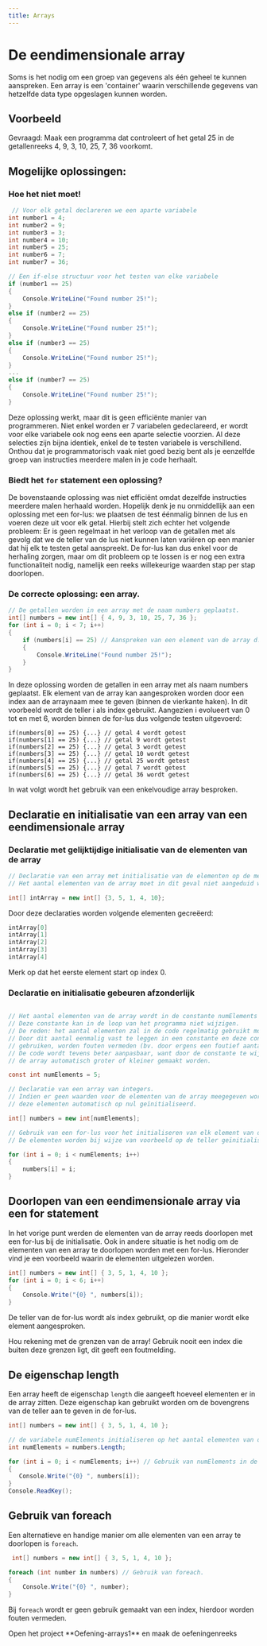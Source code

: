 ```yaml
---
title: Arrays
---
```

# De eendimensionale array

Soms is het nodig om een groep van gegevens als één geheel te kunnen aanspreken. Een array is een 'container' waarin verschillende gegevens van hetzelfde data type opgeslagen kunnen worden.

## Voorbeeld 
Gevraagd: Maak een programma dat controleert of het getal 25 in de getallenreeks 4, 9, 3, 10, 25, 7, 36 voorkomt.
    
## Mogelijke oplossingen:
### Hoe het **niet** moet!

```csharp
 // Voor elk getal declareren we een aparte variabele
int number1 = 4;
int number2 = 9;
int number3 = 3;
int number4 = 10;
int number5 = 25;
int number6 = 7;
int number7 = 36;

// Een if-else structuur voor het testen van elke variabele
if (number1 == 25)
{
    Console.WriteLine("Found number 25!");
}
else if (number2 == 25)
{
    Console.WriteLine("Found number 25!");
}
else if (number3 == 25)
{
    Console.WriteLine("Found number 25!");
}
...
else if (number7 == 25)
{
    Console.WriteLine("Found number 25!");
}
```
    
Deze oplossing werkt, maar dit is geen efficiënte manier van programmeren. Niet enkel worden er 7 variabelen gedeclareerd, er wordt voor elke variabele ook nog eens een aparte selectie voorzien. Al deze selecties zijn bijna identiek, enkel de te testen variabele is verschillend. Onthou  dat je programmatorisch vaak niet goed bezig bent als je eenzelfde groep van instructies meerdere malen in je code herhaalt.

### Biedt het `for` statement een oplossing?

De bovenstaande oplossing was niet efficiënt omdat dezelfde instructies meerdere malen herhaald worden. Hopelijk denk je nu onmiddellijk aan een oplossing met een for-lus: we plaatsen de test éénmalig binnen de lus en voeren deze uit voor elk getal. 
Hierbij stelt zich echter het volgende probleem: Er is geen regelmaat in het verloop van de getallen met als gevolg dat we de teller van de lus niet kunnen laten variëren op een manier dat hij elk te testen getal aanspreekt.
De for-lus kan dus enkel voor de herhaling zorgen, maar om dit probleem op te lossen is er nog een extra functionaliteit nodig, namelijk een reeks willekeurige waarden stap per stap doorlopen.

### De correcte oplossing: een array.

```csharp
// De getallen worden in een array met de naam numbers geplaatst.
int[] numbers = new int[] { 4, 9, 3, 10, 25, 7, 36 }; 
for (int i = 0; i < 7; i++)
{
    if (numbers[i] == 25) // Aanspreken van een element van de array d.m.v. numbers[i]
    {
        Console.WriteLine("Found number 25!");
    }
}
```
In deze oplossing worden de getallen in een array met als naam numbers geplaatst. Elk element van de array kan aangesproken worden door een index aan de arraynaam mee te geven (binnen de vierkante haken). In dit voorbeeld wordt de teller i als index gebruikt. Aangezien i evolueert van 0 tot en met 6, worden binnen de for-lus dus volgende testen uitgevoerd:
```
if(numbers[0] == 25) {...} // getal 4 wordt getest
if(numbers[1] == 25) {...} // getal 9 wordt getest
if(numbers[2] == 25) {...} // getal 3 wordt getest
if(numbers[3] == 25) {...} // getal 10 wordt getest
if(numbers[4] == 25) {...} // getal 25 wordt getest
if(numbers[5] == 25) {...} // getal 7 wordt getest
if(numbers[6] == 25) {...} // getal 36 wordt getest
```

In wat volgt wordt het gebruik van een enkelvoudige array besproken.

## Declaratie en initialisatie van een array van een eendimensionale array

### Declaratie met gelijktijdige initialisatie van de elementen van de array

```csharp
// Declaratie van een array met initialisatie van de elementen op de meegegeven waarden.
// Het aantal elementen van de array moet in dit geval niet aangeduid worden tussen de vierkante haken.

int[] intArray = new int[] {3, 5, 1, 4, 10};
```

Door deze declaraties worden volgende elementen gecreëerd:
```csharp
intArray[0]
intArray[1]
intArray[2]
intArray[3]
intArray[4]
```

Merk op dat het eerste element start op index 0.

### Declaratie en initialisatie gebeuren afzonderlijk

```csharp

// Het aantal elementen van de array wordt in de constante numElements geplaatst. 
// Deze constante kan in de loop van het programma niet wijzigen.
// De reden: het aantal elementen zal in de code regelmatig gebruikt moeten worden. 
// Door dit aantal eenmalig vast te leggen in een constante en deze constante in de code te 
// gebruiken, worden fouten vermeden (bv. door ergens een foutief aantal elementen op te geven). 
// De code wordt tevens beter aanpasbaar, want door de constante te wijzigen zal
// de array automatisch groter of kleiner gemaakt worden.

const int numElements = 5;

// Declaratie van een array van integers.
// Indien er geen waarden voor de elementen van de array meegegeven worden dan worden 
// deze elementen automatisch op nul geïnitialiseerd.

int[] numbers = new int[numElements];

// Gebruik van een for-lus voor het initialiseren van elk element van de array.
// De elementen worden bij wijze van voorbeeld op de teller geïnitialiseerd.

for (int i = 0; i < numElements; i++)
{
    numbers[i] = i;
}
```

## Doorlopen van een eendimensionale array via een for statement

In het vorige punt werden de elementen van de array reeds doorlopen met een for-lus bij de initialisatie.
Ook in andere situatie is het nodig om de elementen van een array te doorlopen worden met een for-lus. Hieronder vind je een voorbeeld waarin de elementen uitgelezen worden.

```csharp
int[] numbers = new int[] { 3, 5, 1, 4, 10 };
for (int i = 0; i < 6; i++)
{
    Console.Write("{0} ", numbers[i]);
}
```

De teller van de for-lus wordt als index gebruikt, op die manier wordt elke element aangesproken.

<div class="note waarschuwing">
<p>Hou rekening met de grenzen van de array! Gebruik nooit een index die buiten deze grenzen ligt, dit geeft een foutmelding.</p>
</div>

## De eigenschap length

Een array heeft de eigenschap `length` die aangeeft hoeveel elementen er in de array zitten. Deze eigenschap kan gebruikt worden om de bovengrens van de teller aan te geven in de for-lus.

 ```csharp
int[] numbers = new int[] { 3, 5, 1, 4, 10 };

// de variabele numElements initialiseren op het aantal elementen van de array.
int numElements = numbers.Length;

for (int i = 0; i < numElements; i++) // Gebruik van numElements in de for-lus.
{
    Console.Write("{0} ", numbers[i]);
}
Console.ReadKey();
```

## Gebruik van foreach

Een alternatieve en handige manier om alle elementen van een array te doorlopen is `foreach`.

```csharp
 int[] numbers = new int[] { 3, 5, 1, 4, 10 };

foreach (int number in numbers) // Gebruik van foreach.
{
    Console.Write("{0} ", number);
}
```

Bij `foreach` wordt er geen gebruik gemaakt van een index, hierdoor worden fouten vermeden.

<div class="note oefening">
<p>Open het project **Oefening-arrays1** en maak de oefeningenreeks</p>
</div>
